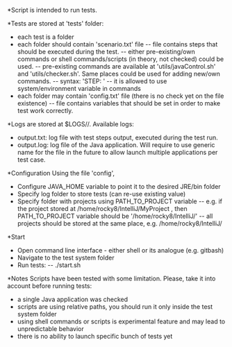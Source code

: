 *Script is intended to run tests.

*Tests are stored at 'tests' folder:
- each test is a folder
- each folder should contain 'scenario.txt' file
-- file contains steps that should be executed during the test.
-- either pre-existing/own commands or shell commands/scripts (in theory, not checked) could be used.
-- pre-existing commands are available at 'utils/javaControl.sh' and 'utils/checker.sh'. Same places could be used for adding new/own commands.
-- syntax: 'STEP: <command>'
-- it is allowed to use system/environment variable in commands
- each folder may contain 'config.txt' file (there is no check yet on the file existence)
-- file contains variables that should be set in order to make test work correctly.

*Logs are stored at $LOGS/<test run timestamp>/<test name>. Available logs:
- output.txt: log file with test steps output, executed during the test run.
- output.log: log file of the Java application. Will require to use generic name for the file in the future to allow launch multiple applications per test case.

*Configuration
Using the file 'config',
- Configure JAVA_HOME variable to point it to the desired JRE/bin folder
- Specify log folder to store tests (can re-use existing value)
- Specify folder with projects using PATH_TO_PROJECT variable
-- e.g. if the project stored at /home/rocky8/IntelliJ/MyProject , then PATH_TO_PROJECT variable should be '/home/rocky8/IntelliJ/'
-- all projects should be stored at the same place, e.g. /home/rocky8/IntelliJ/

*Start
- Open command line interface - either shell or its analogue (e.g. gitbash)
- Navigate to the test system folder
- Run tests:
-- ./start.sh

*Notes
Scripts have been tested with some limitation. Please, take it into account before running tests:
- a single Java application was checked
- scripts are using relative paths, you should run it only inside the test system folder
- using shell commands or scripts is experimental feature and may lead to unpredictable behavior
- there is no ability to launch specific bunch of tests yet
